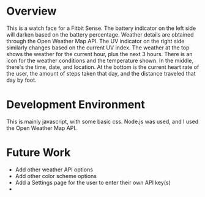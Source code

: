 # Overview

This is a watch face for a Fitbit Sense. The battery indicator on the left side will darken based on the battery percentage. 
Weather details are obtained through the Open Weather Map API. The UV indicator on the right side similarly changes based on the current UV index. 
The weather at the top shows the weather for the current hour, plus the next 3 hours. There is an icon for the weather conditions and the temperature shown. 
In the middle, there's the time, date, and location.
At the bottom is the current heart rate of the user, the amount of steps taken that day, and the distance traveled that day by foot.

# Development Environment

This is mainly javascript, with some basic css. Node.js was used, and I used the Open Weather Map API.

# Future Work

- Add other weather API options
- Add other color scheme options
- Add a Settings page for the user to enter their own API key(s)
- 

